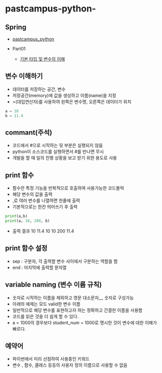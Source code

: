 # pastcampus-python-

## Spring
* [pastcampus_python](https://github.com/Kuminchang/pastcampus-python-)

* Part01
  * [기본 타입 및 변수의 이해](https://github.com/Kuminchang/pastcampus-python-#%EB%B3%80%EC%88%98-%EC%9D%B4%ED%95%B4%ED%95%98%EA%B8%B0)


## 변수 이해하기
  * 데이터를 저장하는 공간, 변수
  * 저장공간(memory)에 값을 생성하고 이름(name)을 지정
  * =(대입연산자)를 사용하여 왼쪽은 변수명, 오른쪽은 데이터가 위치

 ```python
 a = 10
 b = 11.4
 ```

## commant(주석)
  * 코드에서 #으로 시작하는 뒷 부분은 실행되지 않음
  * python이 소스코드를 실행하면서 #를 만나면 무시
  * 개발을 할 때 일의 진행 상황을 보고 받기 위한 용도로 사용

## print 함수
  * 함수란 특정 기능을 반복적으로 호출하여 사용가능한 코드블럭
  * 해당 변수의 값을 출력
  * ,로 여러 변수를 나열하면 한줄에 출력
  * 기본적으로는 한칸 띄어쓰기 후 출력

```python
print(a,b)
print(a, 10, 200, b)
```

* 출력 결과  10 11.4
            10 10 200 11.4

## print 함수 설정
  * sep : 구분자, 각 출력할 변수 사이에서 구분하는 역할을 함
  * end : 마지막에 출력할 문자열

## variable naming (변수 이름 규칙)
  * 숫자로 시작하는 이름을 제외하고 영문 대소문자,_, 숫자로 구성가능
  * 아래의 예제는 모드 valid한 변수 이름
  * 일반적으로 해당 변수를 표현하고자 하는 정확하고 간결한 이름을 사용함
  * 코드를 읽은 것을 더 쉽게 할 수 있다.
  * a = 1000의 경우보다 student_num = 1000로 명시한 것이 변수에 대한 이해가 빠르다.

## 예약어
  * 파이썬에서 미리 선점하여 사용중인 키워드
  * 변수 , 함수, 클래스 등등의 사용자 정의 이름으로 사용할 수 없음
      
    
